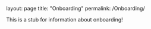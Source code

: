 layout: page
title: "Onboarding"
permalink: /Onboarding/

This is a stub for information about onboarding!
